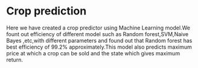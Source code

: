 # Crop prediction

Here we have created a crop predictor using Machine Learning model.We fount out efficiency of different model such as Random forest,SVM,Naive Bayes ,etc,with different parameters and found out that Random forest has best efficiency of 99.2% approximately.This model also predicts maximum price at which a crop can be sold and the state which gives maximum return.

